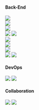 #### Back-End
<!--스킬-->
<div id = "language">
  <a href="#" target="_blank"><img src="https://img.shields.io/badge/Java-007396?style=flat&logo=Java&logoColor=white"/></a>
</div>
<div id = "framework">
  <a href="#" target="_blank"><img src="https://img.shields.io/badge/Spring Boot-6DB33F?style=flat&logo=Spring Boot&logoColor=white"/></a>
</div>
<div>
  <a href="#" target="_blank"><img src="https://img.shields.io/badge/Spring Security-6DB33F?style=flat&logo=Spring Security&logoColor=white"/></a>
</div>
<div id = "ORM">
  <a href="#" target="_blank"><img src="https://img.shields.io/badge/JPA-6DB33F?style=flat&logo=JPA&logoColor=white"/></a>
  <a href="#" target="_blank"><img src="https://img.shields.io/badge/QueryDsl-232F3E?style=flat&logo=QueryDsl&logoColor=white"/></a>
</div>
<div id = "NOSQL">
  <a href="#" target="_blank"><img src="https://img.shields.io/badge/Redis-FF4438?style=flat&logo=Redis&logoColor=white"/></a>
</div>
<a href="#" target="_blank"><img src="https://img.shields.io/badge/Gradle-02303A?style=flat&logo=Gradle&logoColor=white"/></a>
<!---->
<div id="testTool">
  <a href="#" target="_blank"><img src="https://img.shields.io/badge/JUnit5-25A162?style=flat&logo=JUnit5&logoColor=white"/></a>
</div>
<div>
  <a href="#" target="_blank"><img src="https://img.shields.io/badge/IntelliJ IDEA-000000?style=flat&logo=IntelliJ IDEA&logoColor=white"/></a>
  <a href="#" target="_blank"><img src="https://img.shields.io/badge/Visual Studio Code-007ACC?style=flat&logo=Visual Studio Code&logoColor=white"/></a>
</div>

#### DevOps
<div id = "dev_ops">
  <a href="#" target="_blank"><img src="https://img.shields.io/badge/Amazon EC2-FF9900?style=flat&logo=Amazon EC2&logoColor=white"/></a>
  <a href="#" target="_blank"><img src="https://img.shields.io/badge/Amazon S3-569A31?style=flat&logo=Amazon S3&logoColor=white"/></a>
</div>

#### Collaboration
<div id= "collaboration">
  <a href="#" target="_blank"><img src="https://img.shields.io/badge/Git-F05032?style=flat&logo=Git&logoColor=white"/></a>
  <a href="#" target="_blank"><img src="https://img.shields.io/badge/GitHub-181717?style=flat&logo=GitHub&logoColor=white"/></a>
</div>
